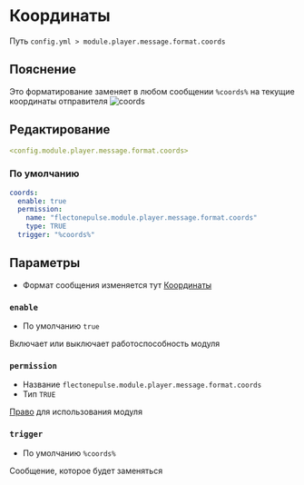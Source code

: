 # Координаты
Путь `config.yml > module.player.message.format.coords`

## Пояснение
Это форматирование заменяет в любом сообщении `%coords%` на текущие координаты отправителя
![coords](/coords.png)

## Редактирование
```yaml
<config.module.player.message.format.coords>
```

### По умолчанию
```yaml
coords:
  enable: true
  permission:
    name: "flectonepulse.module.player.message.format.coords"
    type: TRUE
  trigger: "%coords%"
```

## Параметры

- Формат сообщения изменяется тут [Координаты](/ru/messages/ru_ru/module/player/message/coords/)

### `enable`
- По умолчанию `true`

Включает или выключает работоспособность модуля

### `permission`
- Название `flectonepulse.module.player.message.format.coords`
- Тип `TRUE`

[Право](/ru/config/module/#пояснение) для использования модуля

### `trigger`
- По умолчанию `%coords%`

Сообщение, которое будет заменяться